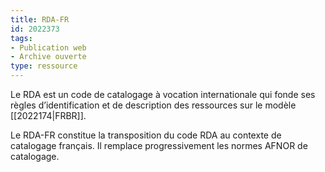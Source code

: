 ```yaml
---
title: RDA-FR
id: 2022373
tags:
- Publication web
- Archive ouverte
type: ressource
---
```


Le RDA est un code de catalogage à vocation internationale qui fonde ses règles d’identification et de description des ressources sur le modèle [[2022174|FRBR]]. 

Le RDA-FR constitue la transposition du code RDA au contexte de catalogage français. Il remplace progressivement les normes AFNOR de catalogage.


